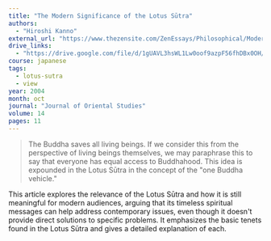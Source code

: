 ```yaml
---
title: "The Modern Significance of the Lotus Sūtra"
authors:
  - "Hiroshi Kanno"
external_url: "https://www.thezensite.com/ZenEssays/Philosophical/Modern_Significance_Lotus_Sutra.html"
drive_links:
  - "https://drive.google.com/file/d/1gUAVL3hsWL1Lw0oof9azpF56fhDBx0OH/view?usp=sharing"
course: japanese
tags:
  - lotus-sutra
  - view
year: 2004
month: oct
journal: "Journal of Oriental Studies"
volume: 14
pages: 11
---
```


> The Buddha saves all living beings. If we consider this from the perspective of living beings themselves, we may paraphrase this to say that everyone has equal access to Buddhahood. This idea is expounded in the Lotus Sūtra in the concept of the "one Buddha vehicle."

This article explores the relevance of the Lotus Sūtra and how it is still meaningful for modern audiences, arguing that its timeless spiritual messages can help address contemporary issues, even though it doesn't provide direct solutions to specific problems. It emphasizes the basic tenets found in the Lotus Sūtra and gives a detailed explanation of each.
